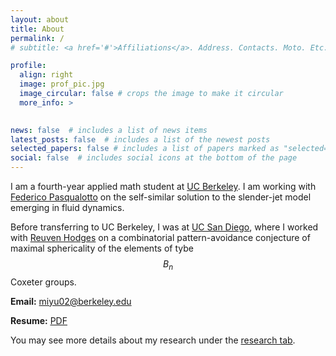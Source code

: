 ```yaml
---
layout: about
title: About
permalink: /
# subtitle: <a href='#'>Affiliations</a>. Address. Contacts. Moto. Etc.

profile:
  align: right
  image: prof_pic.jpg
  image_circular: false # crops the image to make it circular
  more_info: >
    

news: false  # includes a list of news items
latest_posts: false  # includes a list of the newest posts
selected_papers: false # includes a list of papers marked as "selected={true}"
social: false  # includes social icons at the bottom of the page
---
```


I am a fourth-year applied math student at [UC Berkeley](https://math.berkeley.edu/). I am working with [Federico Pasqualotto](https://sites.google.com/berkeley.edu/fpasqual/home) on the self-similar solution to the slender-jet model emerging in fluid dynamics.  

Before transferring to UC Berkeley, I was at [UC San Diego](https://math.ucsd.edu/), where I worked with [Reuven Hodges](https://rhodges-math.github.io/) on a combinatorial pattern-avoidance conjecture of maximal sphericality of the elements of tybe $$B_n$$ Coxeter groups.

**Email:** <miyu02@berkeley.edu>

**Resume:** [<ins>PDF</ins>](/assets/pdf/Mingyu_Yu_Resume.pdf)

<!-- Here ([PDF]) is the discriptions of upper division courses that I have taken.   -->

You may see more details about my research under the [research tab](/research/). 

<!-- Write your biography here. Tell the world about yourself. Link to your favorite [subreddit](http://reddit.com). You can put a picture in, too. The code is already in, just name your picture `prof_pic.jpg` and put it in the `img/` folder.

Put your address / P.O. box / other info right below your picture. You can also disable any of these elements by editing `profile` property of the YAML header of your `_pages/about.md`. Edit `_bibliography/papers.bib` and Jekyll will render your [publications page](/al-folio/publications/) automatically.

Link to your social media connections, too. This theme is set up to use [Font Awesome icons](http://fortawesome.github.io/Font-Awesome/) and [Academicons](https://jpswalsh.github.io/academicons/), like the ones below. Add your Facebook, Twitter, LinkedIn, Google Scholar, or just disable all of them. -->